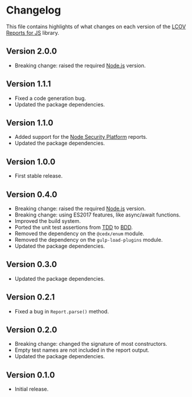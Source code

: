 # Changelog
This file contains highlights of what changes on each version of the [LCOV Reports for JS](https://github.com/cedx/lcov.js) library.

## Version 2.0.0
- Breaking change: raised the required [Node.js](https://nodejs.org) version.

## Version 1.1.1
- Fixed a code generation bug.
- Updated the package dependencies.

## Version 1.1.0
- Added support for the [Node Security Platform](https://nodesecurity.io) reports.
- Updated the package dependencies.

## Version 1.0.0
- First stable release.

## Version 0.4.0
- Breaking change: raised the required [Node.js](https://nodejs.org) version.
- Breaking change: using ES2017 features, like async/await functions.
- Improved the build system.
- Ported the unit test assertions from [TDD](https://en.wikipedia.org/wiki/Test-driven_development) to [BDD](https://en.wikipedia.org/wiki/Behavior-driven_development).
- Removed the dependency on the `@cedx/enum` module.
- Removed the dependency on the `gulp-load-plugins` module.
- Updated the package dependencies.

## Version 0.3.0
- Updated the package dependencies.

## Version 0.2.1
- Fixed a bug in `Report.parse()` method.

## Version 0.2.0
- Breaking change: changed the signature of most constructors.
- Empty test names are not included in the report output.
- Updated the package dependencies.

## Version 0.1.0
- Initial release.
